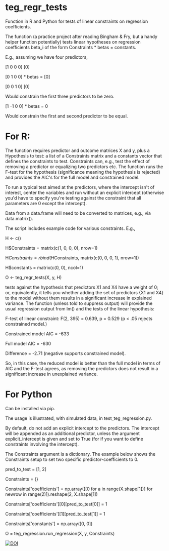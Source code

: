 # teg_regr_tests
Function in R and Python for tests of linear constraints on regression coefficients.

The function (a practice project after reading Bingham & Fry, but a handy helper function potentially) tests linear hypotheses on regression coefficients beta_i of the form Constraints * betas = constants.

E.g., assuming we have four predictors,

[1 0 0 0]           [0]

[0 1 0 0] * betas = [0]

[0 0 1 0]           [0]

Would constrain the first three predictors to be zero.

[1 -1 0 0] * betas = 0

Would constrain the first and second predictor to be equal.

# For R:

The function requires predictor and outcome matrices X and y, plus a Hypothesis to test: a list of a Constraints matrix and a constants vector that defines the constraints to test. Constraints can, e.g., test the effect of removing a predictor or equalizing two predictors etc. The function runs the F-test for the hypothesis (significance meaning the hypothesis is rejected) and provides the AIC's for the full model and constrained model.

To run a typical test aimed at the predictors, where the intercept isn't of interest, center the variables and run without an explicit intercept (otherwise you'd have to specify you're testing against the constraint that all parameters are 0 except the intercept).

Data from a data.frame will need to be converted to matrices, e.g., via data.matrix().

The script includes example code for various constraints. E.g.,

H <- c()

H$Constraints = matrix(c(1, 0, 0, 0), nrow=1)

H$Constraints = rbind(H$Constraints, matrix(c(0, 0, 0, 1), nrow=1))

H$constants = matrix(c(0, 0), ncol=1)

O <- teg_regr_tests(X, y, H)

tests against the hypothesis that predictors X1 and X4 have a weight of 0; or, equivalently, it tells you whether adding the set of predictors {X1 and X4} to the model without them results in a significant increase in explained variance. The function (unless told to suppress output) will provide the usual regression output from lm() and the tests of the linear hypothesis:

F-test of linear constraint: F(2, 395) = 0.639, p = 0.529  (p < .05 rejects constrained model.)

Constrained model AIC =  -633 

Full model AIC =  -630 

Difference =  -2.71  (negative supports constrained model).

So, in this case, the reduced model is better than the full model in terms of AIC and the F-test agrees, as removing the predictors does not result in a significant increase in unexplained variance.

# For Python
Can be installed via pip.

The usage is illustrated, with simulated data, in test_teg_regression.py.

By default, do not add an explicit intercept to the predictors. The intercept will be appended as an additional predictor, unless the argument explicit_intercept is given and set to True (for if you want to define constraints involving the intercept).

The Constraints argument is a dictionary. The example below shows the Constraints setup to set two specific predictor-coefficients to 0.

pred_to_test = [1, 2]

Constraints = {}

Constraints['coefficients'] = np.array([[0 for a in range(X.shape[1])] for newrow in range(2)]).reshape(2, X.shape[1])

Constraints['coefficients'][0][pred_to_test[0]] = 1

Constraints['coefficients'][1][pred_to_test[1]] = 1

Constraints['constants'] = np.array([0, 0])

O = teg_regression.run_regression(X, y, Constraints)

[![DOI](https://zenodo.org/badge/376601604.svg)](https://zenodo.org/badge/latestdoi/376601604)

